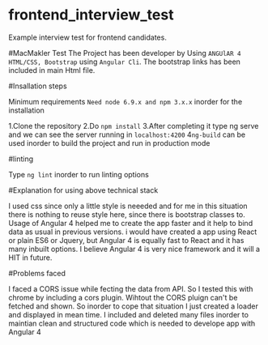 # frontend_interview_test
Example interview test for frontend candidates.

#MacMakler Test
The Project has been developer by Using `ANGUlAR 4 HTML/CSS, Bootstrap` using `Angular Cli`. The bootstrap links has been included in main Html file. 

#Insallation steps

Minimum requirements `Need node 6.9.x and npm 3.x.x` inorder for the installation

1.Clone the repository
2.Do `npm install`
3.After completing it type ng serve and we can see the server running in `localhost:4200`
4`ng-build` can be used inorder to build the project and run in production mode

#linting 

Type `ng lint` inorder to run linting options

#Explanation for using above technical stack

I used css since only a little style is neeeded and for me in this situation there is nothing to reuse style here, since there is bootstrap
classes to. Usage of Angular 4 helped me to create the app faster and it help to bind data as usual in previous versions. i would have created
a app using React or plain ES6 or Jquery, but Angular 4 is equally fast to React and it has many inbuilt options. I believe Angular 4 is
very nice framework and it will a HIT in future.

#Problems faced

I faced a CORS issue while fecting the data from API. So I tested this with chrome by including a cors plugin. Wihtout the CORS pluign 
can't be fetched and shown. So inorder to cope that situation I just created a loader and displayed in mean time. I included and deleted 
many files inorder to maintian clean and structured code which is needed to develope app with Angular 4
